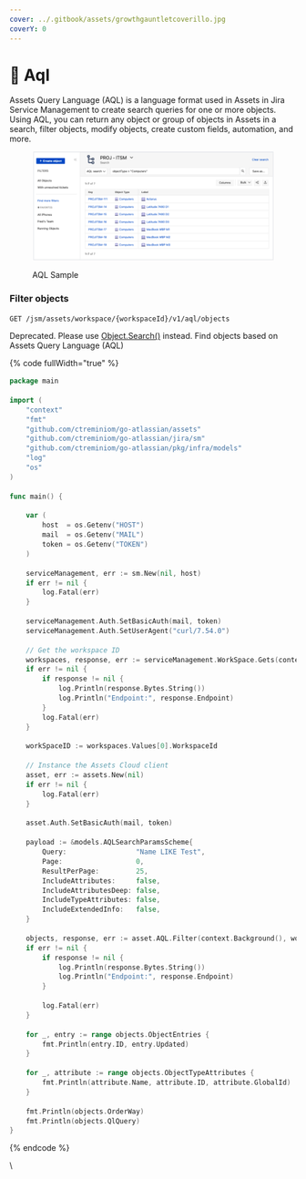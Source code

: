 ```yaml
---
cover: ../.gitbook/assets/growthgauntletcoverillo.jpg
coverY: 0
---
```


# 🔎 Aql

Assets Query Language (AQL) is a language format used in Assets in Jira Service Management to create search queries for one or more objects. Using AQL, you can return any object or group of objects in Assets in a search, filter objects, modify objects, create custom fields, automation, and more.

<figure><img src="../.gitbook/assets/image (5).png" alt=""><figcaption><p>AQL Sample</p></figcaption></figure>

### Filter objects

`GET /jsm/assets/workspace/{workspaceId}/v1/aql/objects`

Deprecated. Please use [Object.Search()](object/#search-objects) instead. Find objects based on Assets Query Language (AQL)

{% code fullWidth="true" %}
```go
package main

import (
	"context"
	"fmt"
	"github.com/ctreminiom/go-atlassian/assets"
	"github.com/ctreminiom/go-atlassian/jira/sm"
	"github.com/ctreminiom/go-atlassian/pkg/infra/models"
	"log"
	"os"
)

func main() {

	var (
		host  = os.Getenv("HOST")
		mail  = os.Getenv("MAIL")
		token = os.Getenv("TOKEN")
	)

	serviceManagement, err := sm.New(nil, host)
	if err != nil {
		log.Fatal(err)
	}

	serviceManagement.Auth.SetBasicAuth(mail, token)
	serviceManagement.Auth.SetUserAgent("curl/7.54.0")

	// Get the workspace ID
	workspaces, response, err := serviceManagement.WorkSpace.Gets(context.Background())
	if err != nil {
		if response != nil {
			log.Println(response.Bytes.String())
			log.Println("Endpoint:", response.Endpoint)
		}
		log.Fatal(err)
	}

	workSpaceID := workspaces.Values[0].WorkspaceId

	// Instance the Assets Cloud client
	asset, err := assets.New(nil)
	if err != nil {
		log.Fatal(err)
	}

	asset.Auth.SetBasicAuth(mail, token)

	payload := &models.AQLSearchParamsScheme{
		Query:                 "Name LIKE Test",
		Page:                  0,
		ResultPerPage:         25,
		IncludeAttributes:     false,
		IncludeAttributesDeep: false,
		IncludeTypeAttributes: false,
		IncludeExtendedInfo:   false,
	}

	objects, response, err := asset.AQL.Filter(context.Background(), workSpaceID, payload)
	if err != nil {
		if response != nil {
			log.Println(response.Bytes.String())
			log.Println("Endpoint:", response.Endpoint)
		}

		log.Fatal(err)
	}

	for _, entry := range objects.ObjectEntries {
		fmt.Println(entry.ID, entry.Updated)
	}

	for _, attribute := range objects.ObjectTypeAttributes {
		fmt.Println(attribute.Name, attribute.ID, attribute.GlobalId)
	}

	fmt.Println(objects.OrderWay)
	fmt.Println(objects.QlQuery)
}
```
{% endcode %}

\
